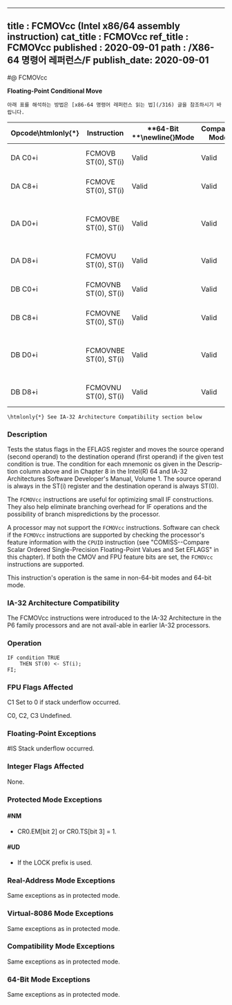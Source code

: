 ----------------------------
title : FCMOVcc (Intel x86/64 assembly instruction)
cat_title : FCMOVcc
ref_title : FCMOVcc
published : 2020-09-01
path : /X86-64 명령어 레퍼런스/F
publish_date: 2020-09-01
----------------------------


#@ FCMOVcc

**Floating-Point Conditional Move**

```lec-info
아래 표를 해석하는 방법은 [x86-64 명령어 레퍼런스 읽는 법](/316) 글을 참조하시기 바랍니다.
```

|**Opcode\htmlonly{*}**|**Instruction**|**64-Bit **\newline{}**Mode**|**Compat/**\newline{}**Leg Mode\htmlonly{*}**|**Description**|
|----------------------|---------------|-----------------------------|---------------------------------------------|---------------|
|DA C0+i|FCMOVB ST(0), ST(i)|Valid|Valid|Move if below (CF=1).|
|DA C8+i|FCMOVE ST(0), ST(i)|Valid|Valid|Move if equal (ZF=1).|
|DA D0+i|FCMOVBE ST(0), ST(i)|Valid|Valid|Move if below or equal (CF=1 or ZF=1).|
|DA D8+i|FCMOVU ST(0), ST(i)|Valid|Valid|Move if unordered (PF=1).|
|DB C0+i|FCMOVNB ST(0), ST(i)|Valid|Valid|Move if not below (CF=0).|
|DB C8+i|FCMOVNE ST(0), ST(i)|Valid|Valid|Move if not equal (ZF=0).|
|DB D0+i|FCMOVNBE ST(0), ST(i)|Valid|Valid|Move if not below or equal (CF=0 and ZF=0).|
|DB D8+i|FCMOVNU ST(0), ST(i)|Valid|Valid|Move if not unordered (PF=0).|

```note
\htmlonly{*} See IA-32 Architecture Compatibility section below
```
### Description


Tests the status flags in the EFLAGS register and moves the source operand (second operand) to the destination operand (first operand) if the given test condition is true. The condition for each mnemonic os given in the Descrip-tion column above and in Chapter 8 in the Intel(R) 64 and IA-32 Architectures Software Developer's Manual, Volume 1. The source operand is always in the ST(i) register and the destination operand is always ST(0).

The `FCMOVcc` instructions are useful for optimizing small IF constructions. They also help eliminate branching overhead for IF operations and the possibility of branch mispredictions by the processor. 

A processor may not support the `FCMOVcc` instructions. Software can check if the `FCMOVcc` instructions are supported by checking the processor's feature information with the `CPUID` instruction (see "COMISS--Compare Scalar Ordered Single-Precision Floating-Point Values and Set EFLAGS" in this chapter). If both the CMOV and FPU feature bits are set, the `FCMOVcc` instructions are supported.

This instruction's operation is the same in non-64-bit modes and 64-bit mode.

### IA-32 Architecture Compatibility


The FCMOVcc instructions were introduced to the IA-32 Architecture in the P6 family processors and are not avail-able in earlier IA-32 processors.


### Operation

```info-verb
IF condition TRUE
    THEN ST(0) <- ST(i);
FI;
```
### FPU Flags Affected


C1 Set to 0 if stack underflow occurred.

C0, C2, C3  Undefined.

### Floating-Point Exceptions


#IS Stack underflow occurred.

### Integer Flags Affected


None.


### Protected Mode Exceptions

#### #NM
* CR0.EM[bit 2] or CR0.TS[bit 3] = 1.

#### #UD
* If the LOCK prefix is used.

### Real-Address Mode Exceptions



Same exceptions as in protected mode.


### Virtual-8086 Mode Exceptions



Same exceptions as in protected mode.


### Compatibility Mode Exceptions



Same exceptions as in protected mode.


### 64-Bit Mode Exceptions



Same exceptions as in protected mode.

